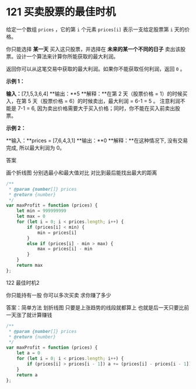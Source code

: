 # 121 买卖股票的最佳时机

给定一个数组 `prices` ，它的第 `i` 个元素 `prices[i]` 表示一支给定股票第 `i` 天的价格。

你只能选择 **某一天** 买入这只股票，并选择在 **未来的某一个不同的日子** 卖出该股票。设计一个算法来计算你所能获取的最大利润。

返回你可以从这笔交易中获取的最大利润。如果你不能获取任何利润，返回 `0` 。

**示例 1：**

**输入：**[7,1,5,3,6,4]
**输出：**5
**解释：**在第 2 天（股票价格 = 1）的时候买入，在第 5 天（股票价格 = 6）的时候卖出，最大利润 = 6-1 = 5 。
     注意利润不能是 7-1 = 6, 因为卖出价格需要大于买入价格；同时，你不能在买入前卖出股票。

**示例 2：**

**输入：**prices = [7,6,4,3,1]
**输出：**0
**解释：**在这种情况下, 没有交易完成, 所以最大利润为 0。

答案

画个折线图 分别选最小和最大值对比
对比到最后能找出最大的距离

```js
/**
 * @param {number[]} prices
 * @return {number}
 */
var maxProfit = function (prices) {
    let min = 999999999
    let max = 0
    for (let i = 0; i < prices.length; i++) {
        if (prices[i] < min) {
            min = prices[i]
        }
        else if (prices[i] - min > max) {
            max = prices[i] - min
        }
    }
    return max
};
```

122 最佳时机2

你只能持有一股 你可以多次买卖 求你赚了多少

答案：简单方法  划折线图 只要是上涨趋势的线段就都算上
也就是后一天只要比前一天涨了就计算赚钱

```js
/**
 * @param {number[]} prices
 * @return {number}
 */
var maxProfit = function (prices) {
    let a = 0
    for (let i = 0; i < prices.length; i++) {
        if (prices[i] > prices[i - 1]) a += (prices[i] - prices[i - 1])
    }
    return a
};
```
